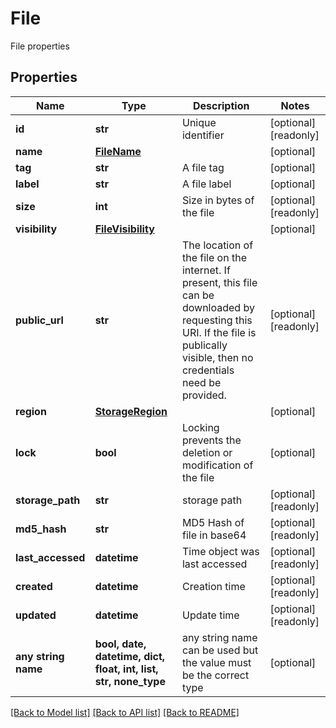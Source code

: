 # File

File properties

## Properties
Name | Type | Description | Notes
------------ | ------------- | ------------- | -------------
**id** | **str** | Unique identifier | [optional] [readonly] 
**name** | [**FileName**](FileName.md) |  | [optional] 
**tag** | **str** | A file tag | [optional] 
**label** | **str** | A file label | [optional] 
**size** | **int** | Size in bytes of the file | [optional] [readonly] 
**visibility** | [**FileVisibility**](FileVisibility.md) |  | [optional] 
**public_url** | **str** | The location of the file on the internet. If present, this file can be downloaded by requesting this URI. If the file is publically visible, then no credentials need be provided.  | [optional] [readonly] 
**region** | [**StorageRegion**](StorageRegion.md) |  | [optional] 
**lock** | **bool** | Locking prevents the deletion or modification of the file | [optional] 
**storage_path** | **str** | storage path | [optional] [readonly] 
**md5_hash** | **str** | MD5 Hash of file in base64 | [optional] [readonly] 
**last_accessed** | **datetime** | Time object was last accessed | [optional] [readonly] 
**created** | **datetime** | Creation time | [optional] [readonly] 
**updated** | **datetime** | Update time | [optional] [readonly] 
**any string name** | **bool, date, datetime, dict, float, int, list, str, none_type** | any string name can be used but the value must be the correct type | [optional]

[[Back to Model list]](../README.md#documentation-for-models) [[Back to API list]](../README.md#documentation-for-api-endpoints) [[Back to README]](../README.md)


